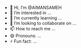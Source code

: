 - 👋 Hi, I’m @AIMANSAMEH
- 👀 I’m interested in ...
- 🌱 I’m currently learning ...
- 💞️ I’m looking to collaborate on ...
- 📫 How to reach me ...
- 😄 Pronouns: ...
- ⚡ Fun fact: ...

<!---
AIMANSAMEH/AIMANSAMEH is a ✨ special ✨ repository because its `README.md` (this file) appears on your GitHub profile.
You can click the Preview link to take a look at your changes.
--->
